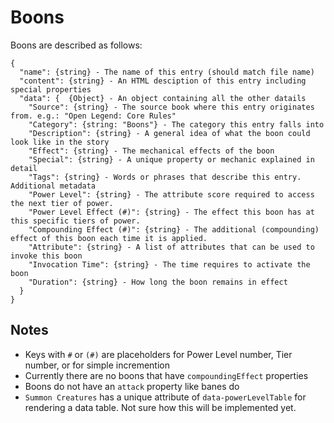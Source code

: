 # Boons

Boons are described as follows:
```
{
  "name": {string} - The name of this entry (should match file name)
  "content": {string} - An HTML desciption of this entry including special properties
  "data": {  {Object} - An object containing all the other datails 
    "Source": {string} - The source book where this entry originates from. e.g.: "Open Legend: Core Rules"
    "Category": {string: "Boons"} - The category this entry falls into
    "Description": {string} - A general idea of what the boon could look like in the story
    "Effect": {string} - The mechanical effects of the boon
    "Special": {string} - A unique property or mechanic explained in detail
    "Tags": {string} - Words or phrases that describe this entry. Additional metadata
    "Power Level": {string} - The attribute score required to access the next tier of power.
    "Power Level Effect (#)": {string} - The effect this boon has at this specific tiers of power.
    "Compounding Effect (#)": {string} - The additional (compounding) effect of this boon each time it is applied.
    "Attribute": {string} - A list of attributes that can be used to invoke this boon
    "Invocation Time": {string} - The time requires to activate the boon
    "Duration": {string} - How long the boon remains in effect
  }
}
```

## Notes
*  Keys with `#` or `(#)` are placeholders for Power Level number, Tier number, or for simple incremention 
*  Currently there are no boons that have `compoundingEffect` properties
*  Boons do not have an `attack` property like banes do
*  `Summon Creatures` has a unique attribute of `data-powerLevelTable` for rendering a data table. Not sure how this will be implemented yet.